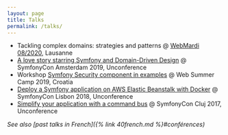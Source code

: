 ```yaml
---
layout: page
title: Talks
permalink: /talks/
---
```


 - Tackling complex domains: strategies and patterns @ [WebMardi 08/2020](https://www.meetup.com/fr-FR/webmardi/events/271757296/), Lausanne
 - [A love story starring Symfony and Domain-Driven Design](https://speakerdeck.com/romaricdrigon/a-love-story-starring-symfony-and-domain-driven-design) @ SymfonyCon Amsterdam 2019, Unconference
 - Workshop [Symfony Security component in examples](https://speakerdeck.com/romaricdrigon/symfony-security-component-in-examples) @ Web Summer Camp 2019, Croatia
 - [Deploy a Symfony application on AWS Elastic Beanstalk with Docker](https://speakerdeck.com/romaricdrigon/deploy-a-symfony-application-on-aws-elastic-beanstalk-with-docker) @ SymfonyCon Lisbon 2018, Unconference
 - [Simplify your application with a command bus](https://speakerdeck.com/romaricdrigon/simplify-your-application-with-a-command-bus) @ SymfonyCon Cluj 2017, Unconference

_See also [past talks in French]({% link 40french.md %}#conférences)_
